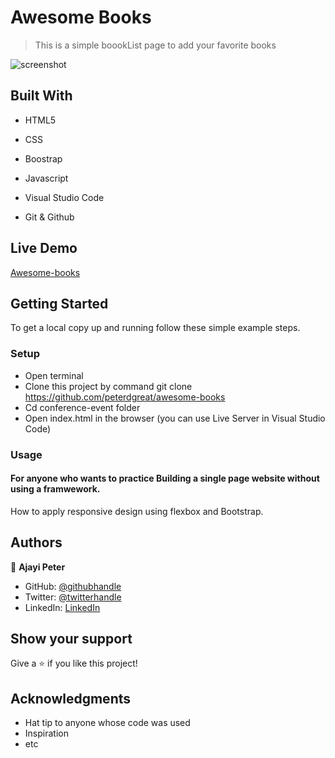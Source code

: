 # Awesome Books


> This is a simple boookList page to add your favorite books


![screenshot](/img/awesome-books.png) 




## Built With

- HTML5

- CSS

- Boostrap

- Javascript

- Visual Studio Code

- Git & Github


## Live Demo
[Awesome-books](https://peterdgreat.github.io/awesome-books/)

## Getting Started
To get a local copy up and running follow these simple example steps.

### Setup
* Open terminal
* Clone this project by command git clone https://github.com/peterdgreat/awesome-books
* Cd conference-event folder
* Open index.html in the browser (you can use Live Server in Visual Studio Code)


### Usage
#### For anyone who wants to practice Building a single page website without using a framwework.
How to apply responsive design using flexbox and Bootstrap.



## Authors

👤 **Ajayi Peter**

- GitHub: [@githubhandle](https://github.com/peterdgreat)
- Twitter: [@twitterhandle](https://twitter.com/dev_Peter_O)
- LinkedIn: [LinkedIn](https://linkedin.com/in/ajayi-peter-4391ab1b5)

## Show your support

Give a ⭐️ if you like this project!

## Acknowledgments
- Hat tip to anyone whose code was used
- Inspiration
- etc